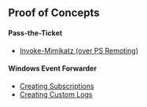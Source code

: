 ## Proof of Concepts

#### Pass-the-Ticket
- [Invoke-Mimikatz (over PS Remoting)](https://github.com/jebidiah-anthony/PoC/blob/master/windows_attacks/Pass-the-Ticket%20(PSRemoting).md)

#### Windows Event Forwarder
- [Creating Subscriptions](https://github.com/jebidiah-anthony/Windows-Event-Forwarder)
- [Creating Custom Logs](https://github.com/jebidiah-anthony/Windows-Event-Forwarder/blob/master/Creating%20Custom%20Logs.md)
